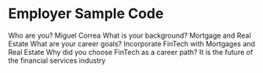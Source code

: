 # Employer Sample Code
Who are you? Miguel Correa 
What is your background? Mortgage and Real Estate
What are your career goals? Incorporate FinTech with Mortgages and Real Estate
Why did you choose FinTech as a career path? It is the future of the financial services industry
